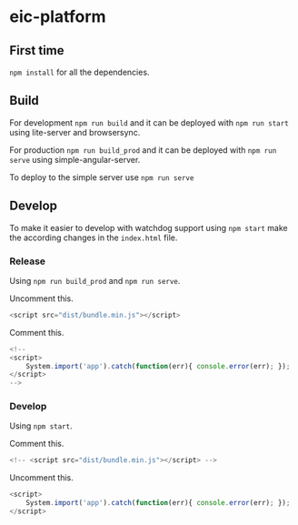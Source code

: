 # eic-platform

## First time
`npm install` for all the dependencies.

## Build
For development `npm run build` and it can be deployed with `npm run start` using lite-server and browsersync.

For production `npm run build_prod` and it can be deployed with `npm run serve` using simple-angular-server.

To deploy to the simple server use `npm run serve`

## Develop

To make it easier to develop with watchdog support using `npm start` make the according changes in the `index.html` file.

### Release
Using `npm run build_prod` and `npm run serve`.

Uncomment this.
```javascript
<script src="dist/bundle.min.js"></script>
```

Comment this.
```javascript
<!--
<script>
    System.import('app').catch(function(err){ console.error(err); });
</script> 
-->
```

### Develop
Using `npm start`.

Comment this.
```javascript
<!-- <script src="dist/bundle.min.js"></script> -->
```
Uncomment this.
```javascript
<script>
    System.import('app').catch(function(err){ console.error(err); });
</script> 
```
